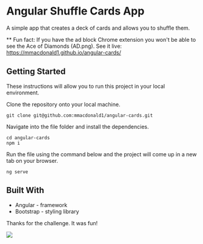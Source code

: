 # Angular Shuffle Cards App

A simple app that creates a deck of cards and allows you to shuffle them.

** Fun fact: If you have the ad block Chrome extension you won't be able to see the Ace of Diamonds (AD.png).
See it live: https://mmacdonald1.github.io/angular-cards/

## Getting Started

These instructions will allow you to run this project in your local environment.

Clone the repository onto your local machine.

```
git clone git@github.com:mmacdonald1/angular-cards.git
```
Navigate into the file folder and install the dependencies.

```
cd angular-cards
npm i
```
Run the file using the command below and the project will come up in a new tab on your browser.

```
ng serve
```
## Built With
* Angular - framework
* Bootstrap - styling library

Thanks for the challenge. It was fun!


![](https://media.giphy.com/media/11a9K7FLvTD9Kw/giphy.gif)
